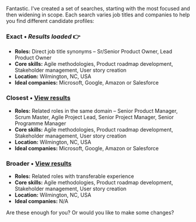 Fantastic. I've created a set of searches, starting with the most focused and then widening in scope. Each search varies job titles and companies to help you find different candidate profiles:

### Exact • *Results loaded* 👉
* **Roles:** Direct job title synonyms – Sr/Senior Product Owner, Lead Product Owner
* **Core skills:** Agile methodologies, Product roadmap development, Stakeholder management, User story creation
* **Location:** Wilmington, NC, USA
* **Ideal companies:** Microsoft, Google, Amazon or Salesforce

### Closest • **[View results](link)**
* **Roles:** Related roles in the same domain – Senior Product Manager, Scrum Master, Agile Project Lead, Senior Project Manager, Senior Programme Manager
* **Core skills:** Agile methodologies, Product roadmap development, Stakeholder management, User story creation
* **Location:** Wilmington, NC, USA
* **Ideal companies:** Microsoft, Google, Amazon or Salesforce

### Broader • **[View results](link)**
* **Roles:** Related roles with transferable experience
* **Core skills:** Agile methodologies, Product roadmap development, Stakeholder management, User story creation
* **Location:** Wilmington, NC, USA
* **Ideal companies:** N/A

Are these enough for you? Or would you like to make some changes?